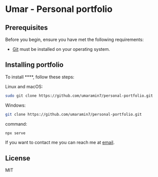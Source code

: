 # Umar - Personal portfolio


## Prerequisites

Before you begin, ensure you have met the following requirements:

* [Git](https://git-scm.com/downloads "Download Git") must be installed on your operating system.

## Installing portfolio

To install ****, follow these steps:

Linux and macOS:

```bash
sudo git clone https://github.com/umaramin7/personal-portfolio.git
```

Windows:

```bash
git clone https://github.com/umaramin7/personal-portfolio.git
```
command:

```bash
npx serve
```

If you want to contact me you can reach me at [email](umaramin78894@gmail.com).

## License

MIT
